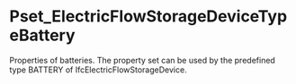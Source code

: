 # Pset_ElectricFlowStorageDeviceTypeBattery

Properties of batteries. The property set can be used by the predefined type BATTERY of IfcElectricFlowStorageDevice.<!-- end of definition -->
